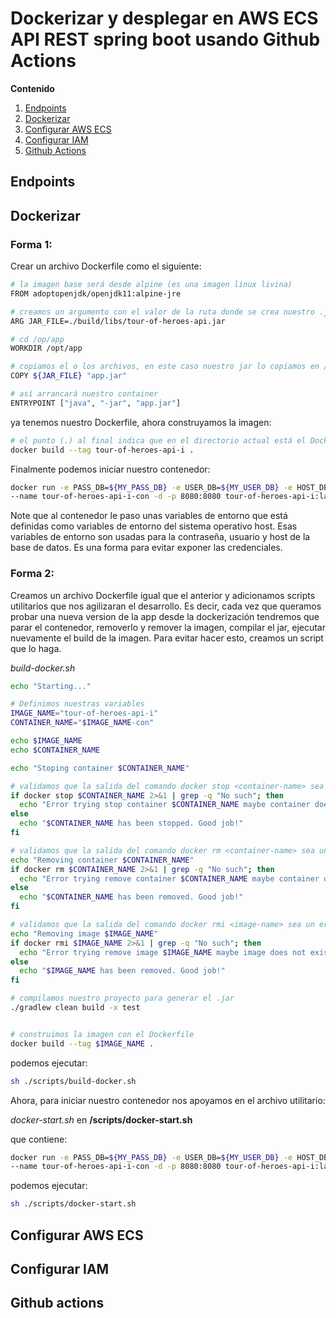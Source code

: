 # Dockerizar y desplegar en AWS ECS API REST spring boot usando Github Actions


**Contenido**

1. [Endpoints](#id1)
2. [Dockerizar](#id2)
3. [Configurar AWS ECS](#id3)
4. [Configurar IAM](#id4)
5. [Github Actions](#id5)

## Endpoints<a name="id1"></a>

## Dockerizar<a name="id2"></a>

### Forma 1:

Crear un archivo Dockerfile como el siguiente: 

```bash
# la imagen base será desde alpine (es una imagen linux livina)
FROM adoptopenjdk/openjdk11:alpine-jre

# creamos un argumento con el valor de la ruta donde se crea nuestro .jar
ARG JAR_FILE=./build/libs/tour-of-heroes-api.jar

# cd /op/app
WORKDIR /opt/app

# copiamos el o los archivos, en este caso nuestro jar lo copiamos en /opt/app
COPY ${JAR_FILE} "app.jar"

# así arrancará nuestro container
ENTRYPOINT ["java", "-jar", "app.jar"]
```
ya tenemos nuestro Dockerfile, ahora construyamos la imagen:

```bash
# el punto (.) al final indica que en el directorio actual está el Dockerfile con el que haremos el build.
docker build --tag tour-of-heroes-api-i .
```

Finalmente podemos iniciar nuestro contenedor:

```bash
docker run -e PASS_DB=${MY_PASS_DB} -e USER_DB=${MY_USER_DB} -e HOST_DB=${MY_HOST_DB} \
--name tour-of-heroes-api-i-con -d -p 8080:8080 tour-of-heroes-api-i:latest
```

Note que al contenedor le paso unas variables de entorno que está definidas como variables de entorno del sistema 
operativo host. Esas variables de entorno son usadas para la contraseña, usuario y host de la base de datos. 
Es una forma para evitar exponer las credenciales. 

### Forma 2:

Creamos un archivo Dockerfile igual que el anterior y adicionamos scripts utilitarios que nos agilizaran el desarrollo. 
Es decir, cada vez que queramos probar una nueva version de la app desde la dockerización tendremos que parar el contenedor,
removerlo y remover la imagen, compilar el jar, ejecutar nuevamente el build de la imagen. Para evitar hacer esto, creamos
un script que lo haga. 

*build-docker.sh*

```bash
echo "Starting..."

# Definimos nuestras variables
IMAGE_NAME="tour-of-heroes-api-i"
CONTAINER_NAME="$IMAGE_NAME-con"

echo $IMAGE_NAME
echo $CONTAINER_NAME

echo "Stoping container $CONTAINER_NAME"

# validamos que la salida del comando docker stop <container-name> sea un error, si lo es, quizá no exista el contenedor
if docker stop $CONTAINER_NAME 2>&1 | grep -q "No such"; then
  echo "Error trying stop container $CONTAINER_NAME maybe container does not exist"
else
  echo "$CONTAINER_NAME has been stopped. Good job!"
fi

# validamos que la salida del comando docker rm <container-name> sea un error, si lo es, quizá no exista el contenedor
echo "Removing container $CONTAINER_NAME"
if docker rm $CONTAINER_NAME 2>&1 | grep -q "No such"; then
  echo "Error trying remove container $CONTAINER_NAME maybe container does not exist"
else
  echo "$CONTAINER_NAME has been removed. Good job!"
fi

# validamos que la salida del comando docker rmi <image-name> sea un error, si lo es, quizá no exista la imagen
echo "Removing image $IMAGE_NAME"
if docker rmi $IMAGE_NAME 2>&1 | grep -q "No such"; then
  echo "Error trying remove image $IMAGE_NAME maybe image does not exist"
else
  echo "$IMAGE_NAME has been removed. Good job!"
fi

# compilamos nuestro proyecto para generar el .jar
./gradlew clean build -x test


# construimos la imagen con el Dockerfile
docker build --tag $IMAGE_NAME .
```

podemos ejecutar:

```bash
sh ./scripts/build-docker.sh
```


Ahora, para iniciar nuestro contenedor nos apoyamos en el archivo utilitario:

*docker-start.sh* en **/scripts/docker-start.sh**

que contiene: 
```bash
docker run -e PASS_DB=${MY_PASS_DB} -e USER_DB=${MY_USER_DB} -e HOST_DB=${MY_HOST_DB} \
--name tour-of-heroes-api-i-con -d -p 8080:8080 tour-of-heroes-api-i:latest
```

podemos ejecutar:

```bash
sh ./scripts/docker-start.sh
```

## Configurar AWS ECS<a name="id3"></a>

## Configurar IAM<a name="id4"></a>

## Github actions<a name="id5"></a>
